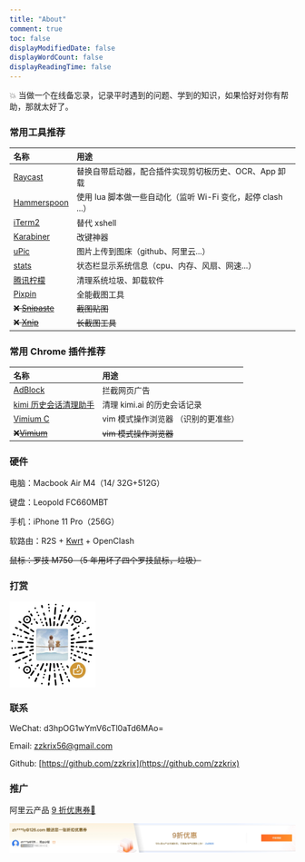```yaml
---
title: "About"
comment: true
toc: false
displayModifiedDate: false
displayWordCount: false
displayReadingTime: false
---
```


💥 当做一个在线备忘录，记录平时遇到的问题、学到的知识，如果恰好对你有帮助，那就太好了。

### 常用工具推荐

| 名称                                              | 用途                                                         |
| :------------------------------------------------ | :----------------------------------------------------------- |
| [Raycast](https://www.raycast.com/)               | 替换自带启动器，配合插件实现剪切板历史、OCR、App 卸载        |
| [Hammerspoon](https://www.hammerspoon.org/)       | 使用 lua 脚本做一些自动化（监听 Wi-Fi 变化，起停 clash ...） |
| [iTerm2](https://iterm2.com/)                     | 替代 xshell                                                  |
| [Karabiner](https://karabiner-elements.pqrs.org/) | 改键神器                                                     |
| [uPic](https://github.com/gee1k/uPic)             | 图片上传到图床（github、阿里云...）                          |
| [stats](https://github.cPm/exelban/stats)         | 状态栏显示系统信息（cpu、内存、风扇、网速...）               |
| [腾讯柠檬](https://lemon.qq.com/)                 | 清理系统垃圾、卸载软件                                       |
| [Pixpin](https://pixpin.cn/)                      | 全能截图工具                                                 |
| ~~❌ [Snipaste](https://zh.snipaste.com/)~~       | ~~截图贴图~~                                                 |
| ~~❌ [Xnip](https://zh.xnipapp.com/)~~            | ~~长截图工具~~                                               |

### 常用 Chrome 插件推荐

| 名称                                                                                                                                                                             | 用途                                |
| :------------------------------------------------------------------------------------------------------------------------------------------------------------------------------- | :---------------------------------- |
| [AdBlock](https://chromewebstore.google.com/detail/adblock-%E6%8B%A6%E6%88%AA%E6%95%B4%E4%B8%AA%E7%BD%91%E7%BB%9C%E7%9A%84%E5%B9%BF%E5%91%8A/gighmmpiobklfepjocnamgkkbiglidom)   | 拦截网页广告                        |
| [kimi 历史会话清理助手](https://chromewebstore.google.com/detail/kimi-%E5%8E%86%E5%8F%B2%E4%BC%9A%E8%AF%9D%E6%B8%85%E7%90%86%E5%8A%A9%E6%89%8B/pjjimhcohddafofeloikfbpbbejkoiff) | 清理 kimi.ai 的历史会话记录         |
| [Vimium C](https://chromewebstore.google.com/detail/vimium-c-%E5%85%A8%E9%94%AE%E7%9B%98%E6%93%8D%E4%BD%9C%E6%B5%8F%E8%A7%88%E5%99%A8/hfjbmagddngcpeloejdejnfgbamkjaeg?hl=zh-CN) | vim 模式操作浏览器 （识别的更准些） |
| ~~❌[Vimium](https://chromewebstore.google.com/detail/vimium/dbepggeogbaibhgnhhndojpepiihcmeb)~~                                                                                 | ~~vim 模式操作浏览器~~              |

### 硬件

电脑：Macbook Air M4（14/ 32G+512G）

键盘：Leopold FC660MBT

手机：iPhone 11 Pro（256G）

软路由：R2S + [Kwrt](https://github.com/kiddin9/Kwrt) + OpenClash

~~鼠标：罗技 M750 （5 年用坏了四个罗技鼠标，垃圾）~~

### 打赏

<div style="display: flex; gap: 0; justify-content: flex-start; align-items: flex-start;">
    <img src="https://raw.githubusercontent.com/zzkrix/blog-images/main/assets/zs-mini.jpg" style="width: 30%; margin: 0; padding: 0;">
</div>

### 联系

WeChat: d3hpOG1wYmV6cTl0aTd6MAo=

Email: [zzkrix56@gmail.com](mailto:zzkrix56@gmail.com)

Github: [https://github.com/zzkrix](https://github.com/zzkrix)

### 推广

阿里云产品 [9 折优惠券🔗](https://www.aliyun.com/minisite/goods?userCode=4zfrxakm)

![img](https://raw.githubusercontent.com/zzkrix/blog-images/main/assets/2025-07-23-15-25-27-gcX80x.jpg)
